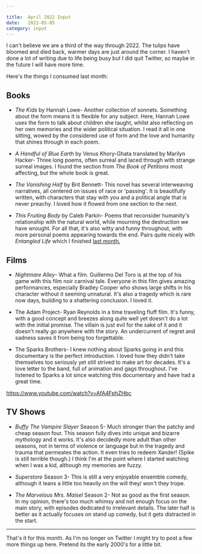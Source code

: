 ```yaml
---

title:  April 2022 Input
date:   2022-05-05
category: input
---
```

I can't believe we are a third of the way through 2022. The tulips have bloomed and died back, warmer days are just around the corner. I haven't done a lot of writing due to life being busy but I did quit Twitter, so maybe in the future I will have more time.

Here's the things I consumed last month:

## Books

* *The Kids* by Hannah Lowe- Another collection of sonnets. Something about the form means it is flexible for any subject. Here, Hannah Lowe uses the form to talk about children she taught, whilst also reflecting on her own memories and the wider political situation. I read it all in one sitting, wowed by the considered use of form and the love and humanity that shines through in each poem. 

* *A Handful of Blue Earth* by Venus Khory-Ghata translated by Marilyn Hacker- Three long poems, often surreal and laced through with strange surreal images. I found the section from *The Book of Petitions* most affecting, but the whole book is great.

* *The Vanishing Half* by Brit Bennett- This novel has several interweaving narratives, all centered on issues of race or 'passing'. It is beautifully written, with characters that stay with you and a political angle that is never preachy. I loved how it flowed from one section to the next.

* *This Fruiting Body* by Caleb Parkin- Poems that reconsider humanity's relationship with the natural world, while mourning the destruction we have wrought. For all that, it's also witty and funny throughout, with more personal poems appearing towards the end. Pairs quite nicely with *Entangled Life* which I finished [last month.](/2022-march-input/)

## Films
* *Nightmare Alley*- What a film. Guillermo Del Toro is at the top of his game with this film noir carnival tale. Everyone in this film gives amazing performances, especially Bradley Cooper who shows large shifts in his character without it seeming unnatural. It's also a tragedy which is rare now days, building to a shattering conclusion. I loved it.

* The Adam Project- Ryan Reynolds in a time traveling fluff film. It's funny, with a good concept and breezes along quite well yet doesn't do a lot with the initial promise. The villain is just evil for the sake of it and it doesn't really go anywhere with the story. An undercurrent of regret and sadness saves it from being too forgettable. 

* The Sparks Brothers- I knew nothing about Sparks going in and this documentary is the perfect introduction. I loved how they didn't take themselves too seriously yet still strived to make art for decades. It's a love letter to the band, full of animation and gags throughout. I've listened to Sparks a lot since watching this documentary and have had a great time.

https://www.youtube.com/watch?v=AfA4FphZHbc

## TV Shows

* *Buffy The Vampire Slayer* Season 5- Much stronger than the patchy and cheap season four. This season fully dives into unique and bizarre mythology and it works. It's also decidedly more adult than other seasons, not in terms of violence or language but in the tragedy and trauma that permeates the action. It even tries to redeem Xander! (Spike is still terrible though.) I think I'm at the point where I started watching when I was a kid, although my memories are fuzzy.

* *Superstore* Season 3- This is still a very enjoyable ensemble comedy, although it leans a little too heavily on the will they/ won't they trope.

* *The Marvelous Mrs. Maisel* Season 2- Not as good as the first season. In my opinion, there's too much whimsy and not enough focus on the main story, with episodes dedicated to irrelevant details. The later half is better as it actually focuses on stand up comedy, but it gets distracted in the start. 

---

That's it for this month. As I'm no longer on Twitter I might try to post a few more things up here. Pretend its the early 2000's for a little bit. 
